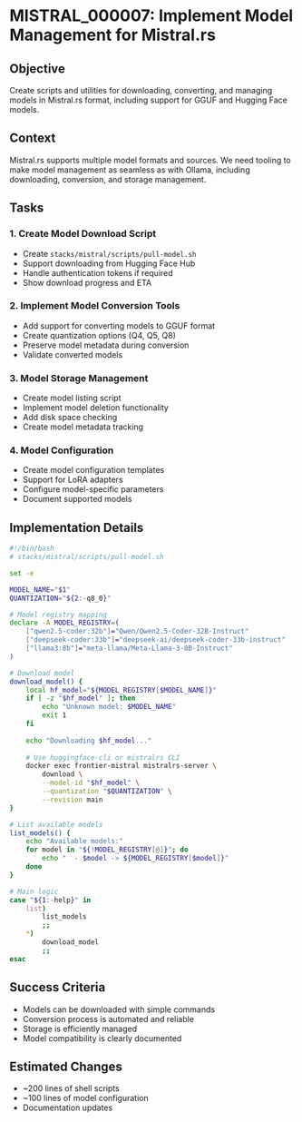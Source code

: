 # MISTRAL_000007: Implement Model Management for Mistral.rs

## Objective
Create scripts and utilities for downloading, converting, and managing models in Mistral.rs format, including support for GGUF and Hugging Face models.

## Context
Mistral.rs supports multiple model formats and sources. We need tooling to make model management as seamless as with Ollama, including downloading, conversion, and storage management.

## Tasks

### 1. Create Model Download Script
- Create `stacks/mistral/scripts/pull-model.sh`
- Support downloading from Hugging Face Hub
- Handle authentication tokens if required
- Show download progress and ETA

### 2. Implement Model Conversion Tools
- Add support for converting models to GGUF format
- Create quantization options (Q4, Q5, Q8)
- Preserve model metadata during conversion
- Validate converted models

### 3. Model Storage Management
- Create model listing script
- Implement model deletion functionality
- Add disk space checking
- Create model metadata tracking

### 4. Model Configuration
- Create model configuration templates
- Support for LoRA adapters
- Configure model-specific parameters
- Document supported models

## Implementation Details

```bash
#!/bin/bash
# stacks/mistral/scripts/pull-model.sh

set -e

MODEL_NAME="$1"
QUANTIZATION="${2:-q8_0}"

# Model registry mapping
declare -A MODEL_REGISTRY=(
    ["qwen2.5-coder:32b"]="Qwen/Qwen2.5-Coder-32B-Instruct"
    ["deepseek-coder:33b"]="deepseek-ai/deepseek-coder-33b-instruct"
    ["llama3:8b"]="meta-llama/Meta-Llama-3-8B-Instruct"
)

# Download model
download_model() {
    local hf_model="${MODEL_REGISTRY[$MODEL_NAME]}"
    if [ -z "$hf_model" ]; then
        echo "Unknown model: $MODEL_NAME"
        exit 1
    fi
    
    echo "Downloading $hf_model..."
    
    # Use huggingface-cli or mistralrs CLI
    docker exec frontier-mistral mistralrs-server \
        download \
        --model-id "$hf_model" \
        --quantization "$QUANTIZATION" \
        --revision main
}

# List available models
list_models() {
    echo "Available models:"
    for model in "${!MODEL_REGISTRY[@]}"; do
        echo "  - $model -> ${MODEL_REGISTRY[$model]}"
    done
}

# Main logic
case "${1:-help}" in
    list)
        list_models
        ;;
    *)
        download_model
        ;;
esac
```

## Success Criteria
- Models can be downloaded with simple commands
- Conversion process is automated and reliable
- Storage is efficiently managed
- Model compatibility is clearly documented

## Estimated Changes
- ~200 lines of shell scripts
- ~100 lines of model configuration
- Documentation updates